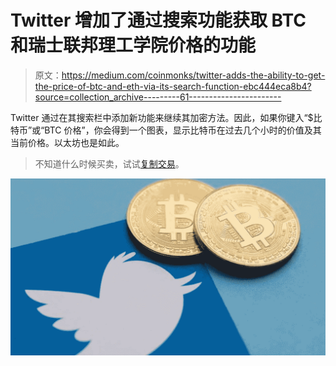 # Twitter 增加了通过搜索功能获取 BTC 和瑞士联邦理工学院价格的功能

> 原文：<https://medium.com/coinmonks/twitter-adds-the-ability-to-get-the-price-of-btc-and-eth-via-its-search-function-ebc444eca8b4?source=collection_archive---------61----------------------->

Twitter 通过在其搜索栏中添加新功能来继续其加密方法。因此，如果你键入“$比特币”或“BTC 价格”，你会得到一个图表，显示比特币在过去几个小时的价值及其当前价格。以太坊也是如此。

> 不知道什么时候买卖，试试[复制交易](http://coincodecap.com/go/bityard)。

![](img/c912f871708da1a2c2ee2a67db6d701c.png)